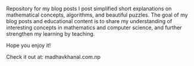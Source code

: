 Repository for my blog posts
I post simplified short explanations on mathematical concepts, algorithms, and beautiful puzzles. The goal of my blog posts and educational content is to share my understanding of interesting concepts in mathematics and computer science, and further strengthen my learning by teaching. 

Hope you enjoy it!

Check it out at: madhavkhanal.com.np
